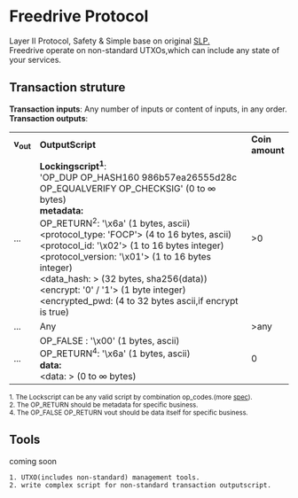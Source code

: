 # Freedrive Protocol
Layer II Protocol, Safety & Simple base on original  [SLP.](https://github.com/simpleledger/slp-specifications)  
Freedrive operate on non-standard UTXOs,which can include any state of your services.      
## Transaction struture

**Transaction inputs**: Any number of inputs or content of inputs, in any order.  
**Transaction outputs**:
<table>
<tr>
  <td><b>v<sub>out</sub></b></td>
  <td><b>OutputScript </b></td>
  <td><b>Coin<br>amount </b></td>
</tr>
  <tr>
    <td>...</td>
   <td>
   <b>Lockingscript<sup>1</sup></b>:</br>
   'OP_DUP OP_HASH160 986b57ea26555d28c OP_EQUALVERIFY OP_CHECKSIG' (0 to ∞ bytes)<br/>   
   <b>metadata:</b></br>
   OP_RETURN<sup>2</sup>: '\x6a' (1 bytes, ascii)<br/>
   &lt;protocol_type: 'FOCP'&gt; (4 to 16 bytes, ascii)<br/>
   &lt;protocol_id: '\x02'&gt; (1 to 16 bytes integer)<br/>
   &lt;protocol_version: '\x01'&gt; (1 to 16 bytes integer)<br/>
   &lt;data_hash: &gt; (32 bytes, sha256(data))<br/>
   &lt;encrypt: '0' / '1'&gt; (1 byte integer)<br/>
   &lt;encrypted_pwd: (4 to 32 bytes ascii,if encrypt is true)<br/>
   </td>
   <td>>0</td>
  </tr>
  
  <tr>
    <td>...</td>
    <td>Any</td>
   <td>>any</td>
  </tr>
  
  <tr>
    <td>...</td>
    <td>
    OP_FALSE : '\x00' (1 bytes, ascii)<br>
    OP_RETURN<sup>4</sup>: '\x6a' (1 bytes, ascii)<br> 
   <b>data:</b></br>
   &lt;data: &gt; (0 to ∞ bytes)<br/>
    </td>
    <td>0</td>
  </tr>
 
</table>

<sup>1. The Lockscript can be any valid script by combination op_codes.(more [spec](https://github.com/bitcoin-sv-specs/protocol/blob/master/updates/genesis-spec.md)). </sup>   
<sup>2. The OP_RETURN should be metadata for specific business. </sup>   
<sup>4. The OP_FALSE OP_RETURN vout should be data itself for specific business. </sup>   

## Tools  
coming soon
```
1. UTXO(includes non-standard) management tools.  
2. write complex script for non-standard transaction outputscript.
```